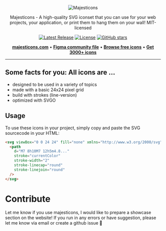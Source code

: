 <p align="center">
  <img src="https://www.majesticons.com/images/social.png" alt="Majesticons">
</p>

<p align="center">
  Majesticons - A high-quality SVG iconset that you can use for your web projects, your application, or print them to hang them on your wall! MIT-licensed
<p>

<p align="center">
    <a href="https://www.npmjs.com/package/majesticons"><img src="https://img.shields.io/npm/v/majesticons" alt="Latest Release"></a>
    <a href="https://github.com/halfmage/majesticons/blob/main/LICENSE"><img src="https://img.shields.io/npm/l/majesticons.svg" alt="License"></a>
    <a href="https://github.com/halfmage/majesticons/stargazers"><img alt="GitHub stars" src="https://img.shields.io/github/stars/halfmage/majesticons"></a>
</p>

<p align="center">
  <a href="https://www.majesticons.com/"><strong>majesticons.com</strong></a> &bull;
  <a href="https://www.figma.com/community/file/937658831428627854/Majesticons"><strong>Figma community file</strong></a> &bull;
  <a href="https://www.majesticons.com/"><strong>Browse free icons</strong></a> &bull;
  <a href="https://gum.co/majesticons"><strong>Get 3000+ icons</strong></a>
</p>

---

## Some facts for you: All icons are ...

- designed to be used in a variety of topics
- made with a basic 24x24 pixel grid
- build with strokes (line-version)
- optimized with SVGO

## Usage

To use these icons in your project, simply copy and paste the SVG sourcecode in your HTML:

```html
<svg viewBox="0 0 24 24" fill="none" xmlns="http://www.w3.org/2000/svg">
  <path
    d="M7 8h10M7 12h5m4.8..."
    stroke="currentColor"
    stroke-width="2"
    stroke-linecap="round"
    stroke-linejoin="round"
  />
</svg>
```

# Contribute

Let me know if you use majesticons, I would like to prepare a showcase section on the website! If you run in any errors or have suggestion, please let me know via email or create a github issue 👋
